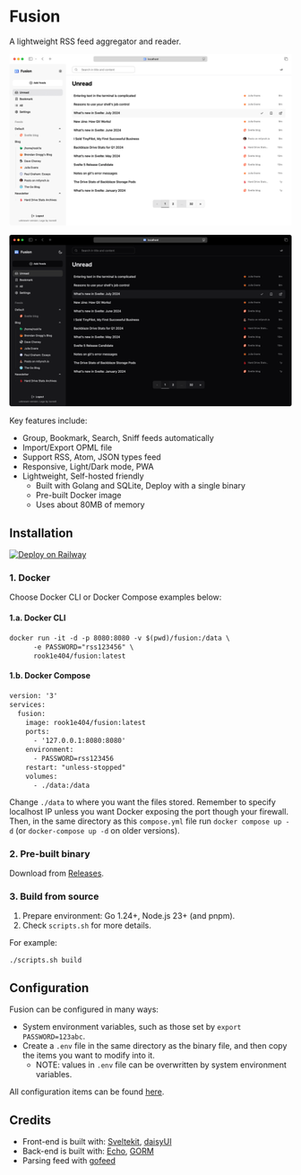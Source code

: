 # Fusion

A lightweight RSS feed aggregator and reader.

![screenshot light](./assets/screenshot-light.png)

![screenshot dark](./assets/screenshot-dark.png)

Key features include:

- Group, Bookmark, Search, Sniff feeds automatically
- Import/Export OPML file
- Support RSS, Atom, JSON types feed
- Responsive, Light/Dark mode, PWA
- Lightweight, Self-hosted friendly
  - Built with Golang and SQLite, Deploy with a single binary
  - Pre-built Docker image
  - Uses about 80MB of memory

## Installation

[![Deploy on Railway](https://railway.com/button.svg)](https://railway.com/template/XSPFK0?referralCode=milo)

### 1. Docker

Choose Docker CLI or Docker Compose examples below:

#### 1.a. Docker CLI

```shell
docker run -it -d -p 8080:8080 -v $(pwd)/fusion:/data \
      -e PASSWORD="rss123456" \
      rook1e404/fusion:latest
```

#### 1.b. Docker Compose

```compose
version: '3'
services:
  fusion:
    image: rook1e404/fusion:latest
    ports:
      - '127.0.0.1:8080:8080'
    environment:
      - PASSWORD=rss123456
    restart: "unless-stopped"
    volumes:
      - ./data:/data
```

Change `./data` to where you want the files stored. Remember to specify localhost IP unless you want Docker exposing the port though your firewall. Then, in the same directory as this `compose.yml` file run `docker compose up -d` (or `docker-compose up -d` on older versions).

### 2. Pre-built binary

Download from [Releases](https://github.com/0x2E/fusion/releases).

### 3. Build from source

1. Prepare environment: Go 1.24+, Node.js 23+ (and pnpm).
2. Check `scripts.sh` for more details.

For example:

```shell
./scripts.sh build
```

## Configuration

Fusion can be configured in many ways:

- System environment variables, such as those set by `export PASSWORD=123abc`.
- Create a `.env` file in the same directory as the binary file, and then copy the items you want to modify into it.
  - NOTE: values in `.env` file can be overwritten by system environment variables.

All configuration items can be found [here](https://github.com/0x2E/fusion/blob/main/.env.example).

## Credits

- Front-end is built with: [Sveltekit](https://github.com/sveltejs/kit), [daisyUI](https://github.com/saadeghi/daisyui)
- Back-end is built with: [Echo](https://github.com/labstack/echo), [GORM](https://github.com/go-gorm/gorm)
- Parsing feed with [gofeed](https://github.com/mmcdole/gofeed)
